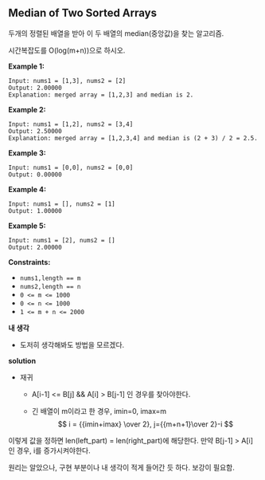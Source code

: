 ## Median of Two Sorted Arrays

두개의 정렬된 배열을 받아 이 두 배열의 median(중앙값)을 찾는 알고리즘.

시간복잡도를 O(log(m+n))으로 하시오.

**Example 1:**

```
Input: nums1 = [1,3], nums2 = [2]
Output: 2.00000
Explanation: merged array = [1,2,3] and median is 2.
```

**Example 2:**

```
Input: nums1 = [1,2], nums2 = [3,4]
Output: 2.50000
Explanation: merged array = [1,2,3,4] and median is (2 + 3) / 2 = 2.5.
```

**Example 3:**

```
Input: nums1 = [0,0], nums2 = [0,0]
Output: 0.00000
```

**Example 4:**

```
Input: nums1 = [], nums2 = [1]
Output: 1.00000
```

**Example 5:**

```
Input: nums1 = [2], nums2 = []
Output: 2.00000
```

 

**Constraints:**

- `nums1,length == m`
- `nums2,length == n`
- `0 <= m <= 1000`
- `0 <= n <= 1000`
- `1 <= m + n <= 2000`



**내 생각**

- 도저히 생각해봐도 방법을 모르겠다.



**solution**

- 재귀

  - A[i-1] <= B[j] && A[i] > B[j-1] 인 경우를 찾아야한다.

  - 긴 배열이 m이라고 한 경우, imin=0, imax=m
    $$
    i = {{imin+imax} \over 2}, j={{m+n+1}\over 2}-i
    $$
    

이렇게 값을 정하면 len(left_part) = len(right_part)에 해당한다.
만약 B[j-1] > A[i] 인 경우, i를 증가시켜야한다. 



원리는 알았으나, 구현 부분이나 내 생각이 적게 들어간 듯 하다. 보강이 필요함.